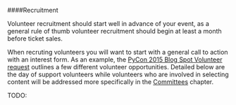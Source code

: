 ####Recruitment

Volunteer recruitment should start well in advance of your event, as a general rule of thumb volunteer recruitment should begin at least a month before ticket sales.

When recruting volunteers you will want to start with a general call to action with an interest form. As an example, the [PyCon 2015 Blog Spot Volunteer request](http://pycon.blogspot.com/2015/12/become-pycon-2016-volunteer.html) outlines a few different volunteer opportunities. Detailed below are the day of support volunteers while volunteers who are involved in selecting content will be addressed more specifically in the [Committees](committees.md) chapter.

TODO:

